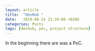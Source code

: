 ```yaml
---
layout: article
title:  "DevHub "
date:   2019-08-24 23:34:00 +0200
categories: Posts
tags: [devhub, poc, project structure]
---
```


In the beginning there are was a PoC.